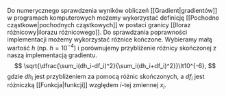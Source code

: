 Do numerycznego sprawdzenia wyników obliczeń [[Gradient|gradientów]] w programach komputerowych możemy wykorzystać definicję [[Pochodne cząstkowe|pochodnych cząstkowych]] w postaci granicy [[Iloraz różnicowy|ilorazu różnicowego]]. 
Do sprawdzania poprawności implementacji możemy wykorzystać różnice kończone. Wybieramy małą wartość $h$ (np. $h=10^{-4}$) i porównujemy przybliżenie różnicy skończonej z naszą implementacją gradientu. 
$$
\sqrt{\dfrac{\sum_i(dh_i-df_i)^2}{\sum_i(dh_i+df_i)^2}}\lt10^{-6},
$$
gdzie $dh_i$ jest przybliżeniem za pomocą różnic skończonych, a $df_i$ jest różniczką [[Funkcja|funkcji]] względem $i$-tej zmiennej $x_i$. 
